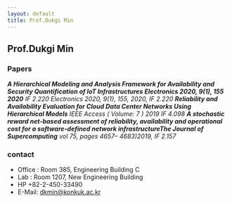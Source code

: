 ```yaml
---
layout: default
title: Prof.Dukgi Min
---
```


## Prof.Dukgi Min

### Papers
__*A Hierarchical Modeling and Analysis Framework for Availability and Security Quantification of IoT Infrastructures Electronics 2020, 9(1), 155 2020*__ *IF 2.220 Electronics 2020, 9(1), 155, 2020, IF 2.220*
__*Reliability and Availability Evaluation for Cloud Data Center Networks Using Hierarchical Models*__ *IEEE Access ( Volume: 7 ) 2019 IF 4.098*
__*A stochastic reward net-based assessment of reliability, availability and operational cost for a software-defined network infrastructureThe Journal of Supercomputing*__ *vol 75, pages 4657– 4683)2019, IF 2.157*




### contact
* Office : Room 385, Engineering Building C
* Lab : Room 1207, New Engineering Building
* HP +82-2-450-33490 
* E-Mail: dkmin@konkuk.ac.kr
